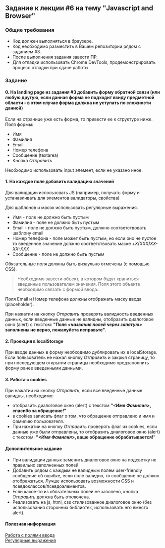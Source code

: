 ## Задание к лекции #6 на тему "Javascript and Browser"
### Общие требования
* Код должен выполняться в браузере.
* Код необходимо разместить в Вашем репозитории рядом с заданием #3.
* После выполнения задания завести ПР.
* Для отладки использовать Chrome DevTools, продемонстрировать процесс отладки при сдаче работы.

### Задание
#### 0. На landing page из задания #3 добавить форму обратной связи (или любую другую, если данная форма не подходит ввиду предметной области - в этом случае форма должна не уступать по сложности данной)
Если на странице уже есть форма, то привести ее к структуре ниже.
Поля формы:
* Имя
* Фамилия
* Email
* Номер телефона
* Сообщение (textarea)
* Кнопка *Отправить*

Необходимо использовать input элемент, если не указано иное.

#### 1. На каждое поле добавить валидацию значений
Для валидации использовать JS (например, получать форму и устанавливать для элементов валидаторы, свойства)

Для шаблонов и масок использовать регулярные выражения.
* Имя - поле не должно быть пустым
* Фамилия - поле не должно быть пустым
* Email - поле не должно быть пустым, должно соответствовать шаблону email
* Номер телефона - поле может быть пустым, 
  но если оно не пустое то введенное значение должно соответствовать маске *+X(XXX)XX-XX-XXX*
* Сообщение - поле не должно быть пустым

Обязательные поля должны быть визаульно отмечены (с помощью CSS).

> Необходимо завести объект, в котором будут храниться введенные пользователем значения. Поля этого объекта необходимо связать с формой ввода.

Поля Email и Номер телефона должны отображать маску ввода (placeholder).

При нажатии на кнопку *Отправить* проверять валидность введенных данных, 
если введенные данные не валидны, отобразить диалоговое окно (alert) 
с текстом: **"Поля *<названия полей через запятую>* заполнены не верно, пожалуйста исправьте"**.

#### 2. Проекция в localStorage

При вводе данных в форму необходимо дублировать их в localStorage.
Если пользователь не нажал кнопку *Отправить* и закрыл страницу, 
то при последующем открытии страницы необходимо предзаполнить форму ранее введенными данными.

#### 3. Работа с cookies
При нажатии на кнопку *Отправить*, если все введенные данные валидны, необходимо:

* отобразить диалоговое окно (alert) с текстом **"*<Имя Фамилия>*, спасибо за обращение!"**
* в cookies записать флаг о том, что обращение отправлено и имя и фамилию пользователя.
* При нажатии на кнопку *Отправить* проверять флаг из cookies, если данные уже были отправлены, 
  то отобразить диалоговое окно (alert) с текстом: **"*<Имя Фамилия>*, ваше обращение обрабатывается!"**


#### Дополнительное задание
* При валидации данных заменить диалоговое окно на подсветку не правильно заполненных полей
* Добавить рядом с каждым не валидным полем user-friendly сообщение об ошибке, 
  если поле валидно, то сообщение не должно отображаться. 
  Лучше использовать возможности CSS и псевдоклассов/псевдоэлементов.
* Если какое-то из обязательных полей не заполено, кнопка *Отправить* должна быть отключена.
* Реализовать на js, html, css стилизованное диалоговое окно 
  (без использования сторонних библиотек, использовать его вместо alert).

#### Полезная информация
[Работа с полями ввода](https://learn.javascript.ru/events-change-input)  
[Регулярные выражения](https://learn.javascript.ru/regular-expressions)
